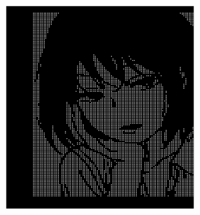 

<table style="background-color:black;">
  <tr>
    <td>
      <pre style="color:white;">
        ⣿⣿⣿⣿⣿⣿⡿⠁⠀⠀⠀⠀⠀⠀⠀⠀⠀⠀⠀⠀⠀⠀⠀⠀⠀⠀⠀⠀⠀⠀⠀⠀⠀⠀⠀⠀⠀⠀⠀⠀⠀⠈⠻⣿⣿⣿⣿⣿⣿⣿⣿⣿⣿⣿⣿⣿⣿⣿⣿
        ⣿⣿⣿⣿⣿⡟⠀⠀⠀⠀⠀⠀⠀⠀⠀⠀⠀⠀⠀⠀⠀⠀⠀⠀⠀⠀⠀⠀⠀⠀⠀⠀⠀⠀⠀⠀⠀⠀⠀⠀⠀⠀⠀⠘⢿⣿⣿⣿⣿⣿⣿⣿⣿⣿⣿⣿⣿⣿⣿
        ⣿⣿⣿⣿⡿⠁⠀⠀⠀⠀⠀⠀⠀⠀⠀⠀⠀⠀⠀⠀⠀⠀⠀⠀⠀⠀⠀⠀⠀⠀⠀⠀⠀⠀⠀⠀⠀⠀⠀⠀⠀⠀⠀⠀⠈⢻⣿⣿⣿⣿⣿⣿⣿⣿⣿⣿⣿⣿⣿
        ⣿⣿⣿⣿⠇⠀⠀⠀⠀⠀⠀⠀⠀⠀⠀⠀⠀⠀⠀⠀⠀⠀⠀⠀⠀⠀⠀⠀⠀⠀⠀⠀⠀⠀⠀⠀⠀⠀⠀⠀⠀⠀⠀⠀⠀⠀⢿⣿⣿⣿⣿⣿⣿⣿⣿⣿⣿⣿⣿
        ⣿⣿⣿⡿⠀⠀⠀⠀⠀⠀⠀⠀⠀⠀⠀⠀⠀⠀⠀⠀⠀⠀⠀⠀⠀⠀⠀⠀⠀⠀⠀⠀⠀⠀⠀⠀⠀⠀⠀⠀⠀⠀⠀⠀⠀⠀⠀⢿⣿⣿⣿⣿⣿⣿⣿⣿⣿⣿⣿
        ⣿⣿⣿⡇⠀⠀⠀⠀⠀⠀⠀⠀⠀⠀⠀⠀⠀⠀⠀⠀⠀⠀⠀⠀⠀⠀⠀⠀⠀⠀⠀⠀⠀⠀⠀⠀⠀⠀⠀⠀⠀⠀⠀⠀⠀⠀⠀⠈⢿⣿⣿⣿⣿⣿⣿⣿⣿⣿⣿
        ⣿⣿⣿⠃⠀⠀⠀⠀⠀⠀⠀⠀⠀⠀⠀⠀⠀⠀⠀⠀⠀⠀⠀⠀⠀⠀⠀⠀⠀⠀⠀⠀⠀⠀⠀⠀⠀⠀⠀⠀⠀⠀⠀⠀⠀⠀⠀⠀⠘⣿⣿⣿⣿⣿⣿⣿⣿⣿⣿
        ⣿⣿⡏⠀⠀⠀⠀⠀⠀⠀⠀⠀⠀⠀⠀⠀⠀⣄⠀⠀⠀⠀⡀⠀⠀⠀⠀⡀⠀⠀⠀⠀⠀⠀⠀⠀⠀⠀⠀⠀⠀⠀⠀⠀⠀⠀⠀⠀⠀⢹⣿⣿⣿⣿⣿⣿⣿⣿⣿
        ⣿⣿⠀⠀⠀⠀⠀⠀⠀⠀⠀⠀⠀⡀⠀⠀⠀⢿⣆⠀⠀⠀⠰⡄⠀⢡⠀⠐⠤⠀⠀⠀⠀⠀⠀⠀⠀⠀⠀⠀⠀⠀⠀⠀⠀⠀⠀⠀⠀⠈⢻⣿⣿⣿⣿⣿⣿⣿⣿
        ⣿⡇⠆⠀⠀⠀⠀⠀⠀⠀⠀⠀⢠⣿⡄⠀⠀⠸⣿⣧⡀⠀⠀⢱⠀⠘⣃⡀⠐⢶⣤⡀⠀⠀⠀⠀⠀⠀⠀⠀⠀⢀⠀⠀⠀⠀⠀⠀⠀⠀⠈⢿⣿⣿⣿⣿⣿⣿⣿
        ⣿⠃⠀⠀⠀⠀⠀⠀⠀⠀⠀⠀⢸⣿⣿⣄⠀⠀⢻⣿⣷⣄⠀⠈⠀⠈⣿⣿⣦⡈⠻⣿⣶⣤⡀⢀⠀⠀⠀⠀⠀⢘⣀⠀⠀⠀⠀⠀⠀⠀⠀⠘⣿⣿⣿⣿⣿⣿⣿
        ⣿⢸⠀⠀⠀⠀⠀⠀⠀⠀⠀⠀⢠⣦⣬⣭⣄⢀⠀⠻⣿⣿⣦⣀⠀⠀⣿⡿⢛⣩⣴⠄⠒⠂⠠⠀⠂⠀⠀⠀⠀⠀⠟⡀⠀⠀⠀⠀⠀⠀⠀⠠⠸⣿⣿⣿⣿⣿⣿
        ⣧⣿⠀⠀⠀⠀⠀⠀⠀⠀⠀⠀⠀⢿⣿⣿⣿⣦⠣⠰⣙⠻⣿⣿⣷⢀⠉⠸⠛⠁⠀⠀⡀⠀⡼⢃⡀⠀⠀⠀⠀⠀⢀⡇⠀⠀⠀⠀⠀⠀⠀⠀⢁⢿⣿⣿⣿⣿⣿
        ⣿⣿⠀⠀⠀⠀⠀⠀⠀⠀⠀⠀⠸⣌⠻⣛⣛⣛⣳⣀⣸⣿⣶⡬⢃⣾⣶⣧⣴⣿⡿⠶⣐⣠⣼⣿⣷⠀⠀⠀⠀⠀⠸⠀⠀⠀⠀⠀⠀⠀⠀⠀⠈⡈⣿⣿⣿⣿⣿
        ⣿⣿⠀⠀⠀⠀⠀⠀⠀⠀⠀⠀⠁⠛⠃⠈⠉⠉⠉⠙⣿⣿⣷⣶⣿⣿⣿⣿⣿⣿⣿⣿⣿⣿⣿⣿⣿⢘⠀⠀⠀⠀⠀⠀⠀⠀⠀⠀⠀⠀⠀⠰⡄⠠⢹⣿⣿⣿⣿
        ⣿⣿⠀⠀⠀⠀⠀⠀⠀⠀⠀⠀⢀⡴⠶⠷⡤⠄⢀⣴⣾⣿⡝⣿⣿⣿⣿⣿⣿⣿⣿⣿⣿⣿⣿⣿⣿⣸⠀⠀⠀⠀⠀⠀⠀⠀⠀⠀⠀⠀⠀⠀⢳⠀⢸⣿⣿⣿⣿
        ⣿⣏⠀⠀⠀⠀⠀⠀⠀⢸⡄⢠⡄⢿⣿⣿⣾⣿⣿⣿⣿⣿⡇⢸⣿⣿⣿⣿⣿⣿⣿⣿⣿⣿⣿⣿⣿⢸⡄⠀⠀⠀⠀⠀⠀⠀⠀⠀⠀⠀⠀⠀⢸⣷⠐⣿⣿⣿⣿
        ⣿⣿⠀⠀⠀⠀⠀⠀⠀⢸⣿⠸⣿⡈⢿⣿⣿⣿⣿⣿⣿⣿⣿⣿⣿⣿⣿⣿⣿⣿⣿⣿⣿⣿⣿⣿⡯⢸⠀⠀⠀⠀⠀⠀⠀⠀⠀⠀⠀⠀⢀⠀⠈⣿⠇⣿⣿⣿⣿
        ⣿⢿⠀⠀⠀⠀⠀⠀⠀⢸⣿⢆⣿⡇⠘⣿⣿⣿⣿⣿⣿⣿⣿⣿⣿⣿⣿⣿⣿⣿⣿⣿⣿⣿⣿⣿⣇⠃⠀⠀⠀⠀⠀⠀⠀⠀⠀⠀⠀⢀⣿⢰⢂⠉⣴⣿⣿⣿⣿
        ⣿⡎⡀⠀⠀⠀⠀⠀⠀⢸⣿⡘⣿⣷⠀⠈⢿⣿⣿⣿⣿⣿⣿⣿⣿⣿⣿⣿⣿⣿⣿⣿⣿⣿⣿⣿⡟⠀⠀⠀⠀⠀⠀⠀⠀⠀⠀⠀⢀⣼⠏⣼⢸⣷⣌⡛⢿⣿⣿
        ⣿⣷⡀⠀⠀⢰⠀⠀⠀⠀⢻⣇⢹⣿⡇⠀⠈⠻⣿⣿⣿⣿⣿⣿⡿⠋⠉⠁⠀⢀⣠⣿⣿⣿⣿⡿⠃⠀⠀⠀⠀⠀⢀⠀⠀⡴⠀⢀⣾⣷⣾⡟⢸⣿⣿⣿⣶⣌⢭
        ⣿⣿⣿⡄⠀⢸⡄⠀⠀⠆⠀⢿⣎⢿⣿⣄⠀⠀⠈⠙⢿⣿⣿⣿⣿⣏⣛⣛⣋⣿⣿⣿⣿⣿⢏⣴⡆⣼⠀⠀⢠⡇⠘⠀⣠⠆⣰⣿⣿⣿⣿⡁⢸⣿⣿⣿⣿⣿⣿
        ⣿⣿⣿⣧⠀⠸⣿⡄⠀⠠⡀⠈⠿⣆⠻⣿⣷⣤⠠⣀⠀⢈⡛⠻⢿⣿⣿⣿⣿⣿⣿⡿⠛⣴⣿⣿⡇⣿⠀⢀⣿⣇⠀⡐⢏⣼⣿⣿⣿⣿⣿⡇⣾⣿⣿⣿⣿⣿⣿
        ⣿⣿⣿⣿⣧⠀⢿⣿⣄⠀⠙⢄⠰⠎⠃⠹⣿⣿⣧⡙⢿⣿⣿⣶⣶⣶⣭⣭⣭⣍⡁⠆⢺⣿⣿⣿⣧⠀⣰⣿⣿⡿⢠⣷⣾⣿⣿⣿⣿⣿⣿⢁⣿⣿⣿⣿⣿⣿⣿
        ⣿⣿⣿⣿⣿⣷⡈⢿⣿⣷⠈⠠⣤⡸⣷⣤⣙⠻⢿⣿⣮⡙⠿⠿⣿⣿⣿⣿⣿⣿⣿⡄⠸⣿⣿⣿⣭⣴⣿⣿⡿⢡⣿⣿⣿⣿⣿⣿⣿⣿⣿⢸⣿⣿⣿⣿⣿⣿⡜
        ⣿⣿⣿⣿⣿⣿⣿⣦⡽⢡⣾⣷⣌⢻⣎⠻⣿⣿⣶⣌⡛⢿⣿⣿⣿⣿⣿⣿⣿⣿⣿⡇⡄⣿⣿⣿⣿⡿⢟⡡⢠⣾⣿⣿⣿⣿⣿⣿⣿⣿⡇⣾⣿⣿⣿⣿⣿⣿⣷
        ⣿⣿⣿⣿⣿⣿⣿⣿⢠⣿⣿⣿⣿⣧⡙⣷⡘⢿⣿⣿⢹⢶⡈⢍⣉⣛⣿⣿⣿⣿⣿⢀⣀⣿⣿⠟⣡⣶⡿⢡⣿⣿⣿⣿⣿⣿⣿⣿⣿⣿⡇⣿⣿⣿⣿⣿⣿⣿⣿
        ⣿⣿⣿⣿⣿⣿⣿⡇⣾⣿⣿⣿⣿⣿⣿⡌⢿⣎⢿⣿⢸⡼⠇⣴⣿⣿⣿⣿⣿⣿⣿⢸⣿⡿⣫⣴⣿⣿⡇⢠⢠⡙⢿⣿⣿⣿⣿⣿⣿⣿⣷⣿⣿⣿⣿⣿⣿⣿⣿
        ⣿⣿⣿⣿⣿⣿⣿⡇⣿⣿⣿⣿⣿⠉⣿⣿⡌⣿⡎⣿⡾⡇⢸⣿⣿⣿⣿⣿⣿⣿⡏⠘⣛⣿⣿⣿⣿⣿⡇⢸⡆⢱⡆⣙⠿⣿⣿⣿⣿⣿⢸⣿⣿⣿⣿⣿⣿⣿⣿
        ⣿⣿⣿⣿⣿⣿⣿⡇⣿⣿⣿⣿⣿⣧⠹⣿⣷⡈⣷⠸⡇⣿⢸⣿⣿⣿⣿⣿⣿⣿⡇⢻⣿⣿⣿⣿⣿⣿⡇⡌⠇⣼⣇⣸⣷⣦⣭⡝⠛⠋⣸⣿⣿⣿⣿⣿⣿⣿⣿
        ⣿⣿⣿⣿⣿⣿⣿⣇⢿⢿⣿⣿⣿⣿⣧⠹⣿⣷⢹⣇⠃⠟⣸⣿⣿⣿⣿⣿⣿⣿⠃⡘⣿⣿⣿⣿⣿⣿⢸⣿⢠⣽⣿⣿⣿⣿⣿⡇⢸⣿⣿⣿⣿⣿⣿⣿⣿⣿⣟
        ⣿⣿⣿⣿⣿⣿⣿⣿⢸⡌⣿⣿⣿⣿⣿⣷⡘⣿⣇⢻⡄⠀⣿⣿⣿⣿⣿⣿⣿⡟⢸⡇⢹⣿⣿⣿⣿⡏⣼⠇⣾⣿⣿⣿⣿⣿⣿⣇⣸⣿⣿⣿⣿⣿⣿⣿⣿⣿⣿
        ⣿⣿⣿⣿⣿⣿⣿⣿⠀⣧⢸⣿⣿⣿⣿⣿⣿⣌⠻⡆⠋⣸⣿⣿⣿⣿⣿⣿⣿⡇⠸⢻⡘⣿⣿⣿⣿⡇⡀⠀⣼⣿⣿⣿⣿⣿⣿⣿⣿⣿⣿⣿⣿⣿⣿⣿⣿⣿⣿
      </pre>
    </td>
    <td>
      <pre style="color:white;">
<b style="color:#82AAFF;">Profile: Kalyani02072003</b>
---------------------------------------
<b style="color:#008080;">Distro</b>: Not Arch btw
<b style="color:#008080;">Kernel</b>: Tech Enthusiast
<b style="color:#008080;">DE/WM</b>: Piles of notes on desk
<b style="color:#008080;">CPU</b>: Intel 4004
<b style="color:#008080;">Uptime</b>: Zero reboots, maximum resilience.
<b style="color:#008080;">Shell</b>: Zsh – setopt CORRECT_ALL because typos happen
---------------------------------------
<b style="color:#398BC6;">About Me</b>
- Learning a lot of things...
- Trying out hardware and robotics projects in free time
- Has worked on deep learing, Gen AI, QML and MERN stack
---------------------------------------
<b style="color:#398BC6;">Skills</b>
- <b style="color:#008080;">Frontend</b>: ReactJs, TypeScript, Svelte, NextJs, Material UI,
  Tailwind CSS, Bootstrap
- <b style="color:#008080;">Backend</b>: NodeJs, MongoDB, SQL, Xampp
- <b style="color:#008080;">Programming</b>: Python, Java, C, C++, JavaScript
- <b style="color:#008080;">AI/ML</b>: TensorFlow, OpenCV, ROS1/2, Pennylane
- <b style="color:#008080;">Hardware</b>: Arduino, Raspberry Pi, ESP32, Sensors
- <b style="color:#008080;">Tools</b>: Git, Docker, Linux
---------------------------------------
<b style="color:#398BC6;">Contact</b>
- <b style="color:#008080;">LinkedIn</b>: https://linkedin.com/in/kalyanipatra
- <b style="color:#008080;">Email</b>: kalyanipatra2003@gmail.com 
- <b style="color:#008080;">Discord</b>: STRAWHAT_LUFFY
    </pre>
    </td>
  </tr>
</table>



